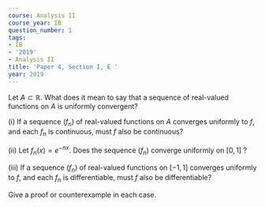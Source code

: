 ```yaml
---
course: Analysis II
course_year: IB
question_number: 1
tags:
- IB
- '2019'
- Analysis II
title: 'Paper 4, Section I, E '
year: 2019
---
```




Let $A \subset \mathbb{R}$. What does it mean to say that a sequence of real-valued functions on $A$ is uniformly convergent?

(i) If a sequence $\left(f_{n}\right)$ of real-valued functions on $A$ converges uniformly to $f$, and each $f_{n}$ is continuous, must $f$ also be continuous?

(ii) Let $f_{n}(x)=e^{-n x}$. Does the sequence $\left(f_{n}\right)$ converge uniformly on $[0,1]$ ?

(iii) If a sequence $\left(f_{n}\right)$ of real-valued functions on $[-1,1]$ converges uniformly to $f$, and each $f_{n}$ is differentiable, must $f$ also be differentiable?

Give a proof or counterexample in each case.